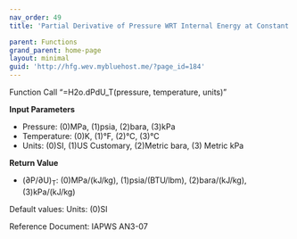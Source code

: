 ```yaml
---
nav_order: 49
title: 'Partial Derivative of Pressure WRT Internal Energy at Constant Temperature f(P, T)'

parent: Functions
grand_parent: home-page
layout: minimal
guid: 'http://hfg.wev.mybluehost.me/?page_id=184'
---
```


Function Call “=H2o.dPdU\_T(pressure, temperature, units)”

**Input Parameters**

- Pressure: (0)MPa, (1)psia, (2)bara, (3)kPa
- Temperature: (0)K, (1)°F, (2)°C, (3)°C
- Units: (0)SI, (1)US Customary, (2)Metric bara, (3) Metric kPa

**Return Value**

- (∂P/∂U)<sub>T</sub>: (0)MPa/(kJ/kg), (1)psia/(BTU/lbm), (2)bara/(kJ/kg), (3)kPa/(kJ/kg)

Default values: Units: (0)SI

Reference Document: IAPWS AN3-07